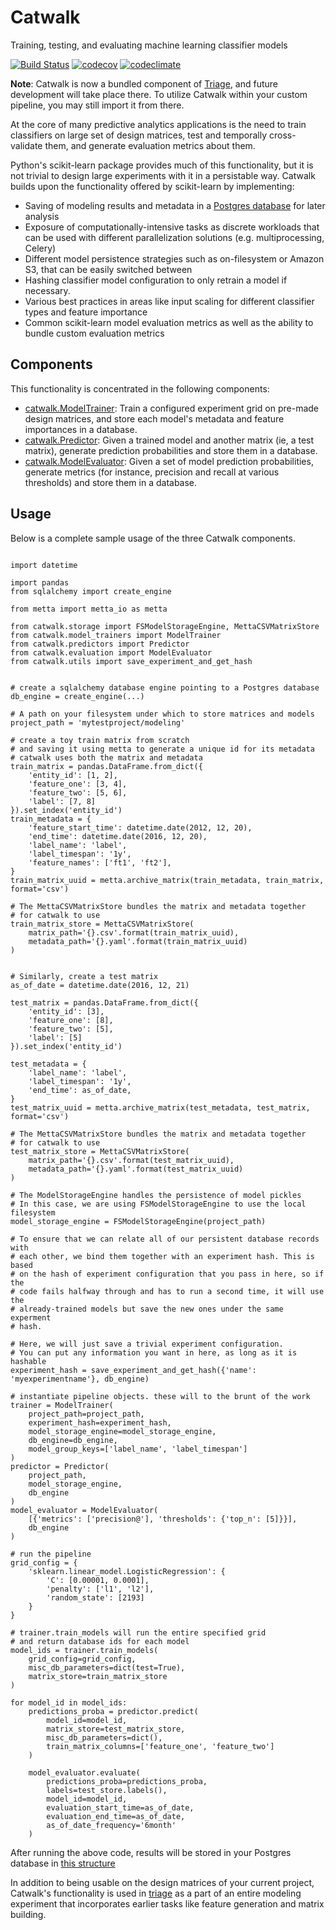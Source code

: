 # Catwalk

Training, testing, and evaluating machine learning classifier models

[![Build Status](https://travis-ci.org/dssg/catwalk.svg?branch=master)](https://travis-ci.org/dssg/catwalk)
[![codecov](https://codecov.io/gh/dssg/catwalk/branch/master/graph/badge.svg)](https://codecov.io/gh/dssg/catwalk)
[![codeclimate](https://codeclimate.com/github/dssg/catwalk.png)](https://codeclimate.com/github/dssg/catwalk)

**Note**: Catwalk is now a bundled component of [Triage](https://github.com/dssg/triage), and future development will take place there. To utilize Catwalk within your custom pipeline, you may still import it from there.

At the core of many predictive analytics applications is the need to train classifiers on large set of design matrices, test and temporally cross-validate them, and generate evaluation metrics about them.

Python's scikit-learn package provides much of this functionality, but it is not trivial to design large experiments with it in a persistable way. Catwalk builds upon the functionality offered by scikit-learn by implementing:

- Saving of modeling results and metadata in a [Postgres database](https://github.com/dssg/results-schema) for later analysis
- Exposure of computationally-intensive tasks as discrete workloads that can be used with different parallelization solutions (e.g. multiprocessing, Celery)
- Different model persistence strategies such as on-filesystem or Amazon S3, that can be easily switched between
- Hashing classifier model configuration to only retrain a model if necessary.
- Various best practices in areas like input scaling for different classifier types and feature importance
- Common scikit-learn model evaluation metrics as well as the ability to bundle custom evaluation metrics


## Components

This functionality is concentrated in the following components:

- [catwalk.ModelTrainer](catwalk/model_trainers.py): Train a configured experiment grid on pre-made design matrices, and store each model's metadata and feature importances in a database.
- [catwalk.Predictor](catwalk/predictors.py): Given a trained model and another matrix (ie, a test matrix), generate prediction probabilities and store them in a database.
- [catwalk.ModelEvaluator](catwalk/evaluation.py): Given a set of model prediction probabilities, generate metrics (for instance, precision and recall at various thresholds) and store them in a database.

## Usage

Below is a complete sample usage of the three Catwalk components.

```

import datetime

import pandas
from sqlalchemy import create_engine

from metta import metta_io as metta

from catwalk.storage import FSModelStorageEngine, MettaCSVMatrixStore
from catwalk.model_trainers import ModelTrainer
from catwalk.predictors import Predictor
from catwalk.evaluation import ModelEvaluator
from catwalk.utils import save_experiment_and_get_hash


# create a sqlalchemy database engine pointing to a Postgres database
db_engine = create_engine(...)

# A path on your filesystem under which to store matrices and models
project_path = 'mytestproject/modeling'

# create a toy train matrix from scratch
# and saving it using metta to generate a unique id for its metadata
# catwalk uses both the matrix and metadata
train_matrix = pandas.DataFrame.from_dict({
	'entity_id': [1, 2],
	'feature_one': [3, 4],
	'feature_two': [5, 6],
	'label': [7, 8]
}).set_index('entity_id')
train_metadata = {
	'feature_start_time': datetime.date(2012, 12, 20),
	'end_time': datetime.date(2016, 12, 20),
	'label_name': 'label',
	'label_timespan': '1y',
	'feature_names': ['ft1', 'ft2'],
}
train_matrix_uuid = metta.archive_matrix(train_metadata, train_matrix, format='csv')

# The MettaCSVMatrixStore bundles the matrix and metadata together
# for catwalk to use
train_matrix_store = MettaCSVMatrixStore(
	matrix_path='{}.csv'.format(train_matrix_uuid),
	metadata_path='{}.yaml'.format(train_matrix_uuid)
)


# Similarly, create a test matrix
as_of_date = datetime.date(2016, 12, 21)

test_matrix = pandas.DataFrame.from_dict({
	'entity_id': [3],
	'feature_one': [8],
	'feature_two': [5],
	'label': [5]
}).set_index('entity_id')

test_metadata = {
	'label_name': 'label',
	'label_timespan': '1y',
	'end_time': as_of_date,
}
test_matrix_uuid = metta.archive_matrix(test_metadata, test_matrix, format='csv')

# The MettaCSVMatrixStore bundles the matrix and metadata together
# for catwalk to use
test_matrix_store = MettaCSVMatrixStore(
	matrix_path='{}.csv'.format(test_matrix_uuid),
	metadata_path='{}.yaml'.format(test_matrix_uuid)
)

# The ModelStorageEngine handles the persistence of model pickles
# In this case, we are using FSModelStorageEngine to use the local filesystem
model_storage_engine = FSModelStorageEngine(project_path)

# To ensure that we can relate all of our persistent database records with
# each other, we bind them together with an experiment hash. This is based
# on the hash of experiment configuration that you pass in here, so if the
# code fails halfway through and has to run a second time, it will use the
# already-trained models but save the new ones under the same experment
# hash.

# Here, we will just save a trivial experiment configuration.
# You can put any information you want in here, as long as it is hashable
experiment_hash = save_experiment_and_get_hash({'name': 'myexperimentname'}, db_engine)

# instantiate pipeline objects. these will to the brunt of the work
trainer = ModelTrainer(
	project_path=project_path,
	experiment_hash=experiment_hash,
	model_storage_engine=model_storage_engine,
	db_engine=db_engine,
	model_group_keys=['label_name', 'label_timespan']
)
predictor = Predictor(
	project_path,
	model_storage_engine,
	db_engine
)
model_evaluator = ModelEvaluator(
	[{'metrics': ['precision@'], 'thresholds': {'top_n': [5]}}],
	db_engine
)

# run the pipeline
grid_config = {
	'sklearn.linear_model.LogisticRegression': {
		'C': [0.00001, 0.0001],
		'penalty': ['l1', 'l2'],
		'random_state': [2193]
	}
}

# trainer.train_models will run the entire specified grid
# and return database ids for each model
model_ids = trainer.train_models(
	grid_config=grid_config,
	misc_db_parameters=dict(test=True),
	matrix_store=train_matrix_store
)

for model_id in model_ids:
	predictions_proba = predictor.predict(
		model_id=model_id,
		matrix_store=test_matrix_store,
		misc_db_parameters=dict(),
		train_matrix_columns=['feature_one', 'feature_two']
	)

	model_evaluator.evaluate(
		predictions_proba=predictions_proba,
		labels=test_store.labels(),
		model_id=model_id,
		evaluation_start_time=as_of_date,
		evaluation_end_time=as_of_date,
		as_of_date_frequency='6month'
	)

```
After running the above code, results will be stored in your Postgres database in [this structure](https://github.com/dssg/results-schema/blob/master/results_schema/schema.py)

In addition to being usable on the design matrices of your current project, Catwalk's functionality is used in [triage](https://github.com/dssg/triage) as a part of an entire modeling experiment that incorporates earlier tasks like feature generation and matrix building.

